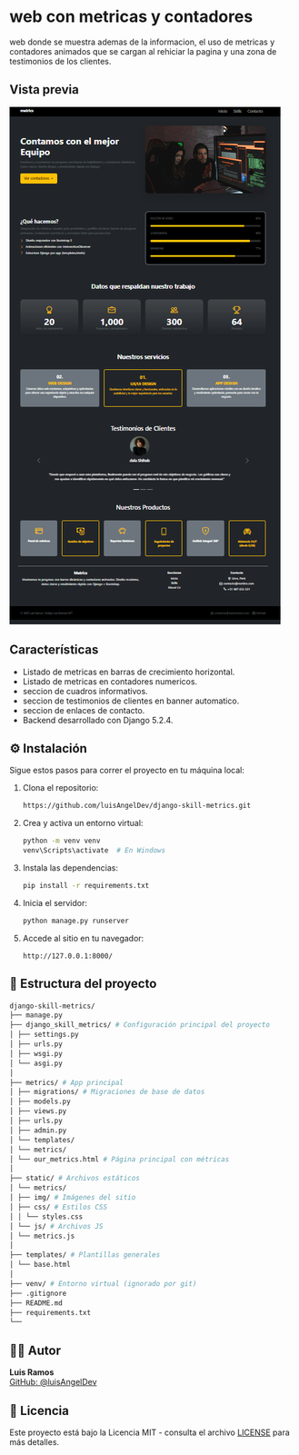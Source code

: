 # web con metricas y contadores

web donde se muestra ademas de la informacion, el uso de metricas y contadores animados que se cargan al rehiciar la pagina y una zona de testimonios de los clientes.

## Vista previa
![Vista previa](screenshots/metricasPage.PNG)

## Características

- Listado de metricas en barras de crecimiento horizontal.
- Listado de metricas en contadores numericos.
- seccion de cuadros informativos.
- seccion de testimonios de clientes en banner automatico.
- seccion de enlaces de contacto.
- Backend desarrollado con Django 5.2.4.


## ⚙️ Instalación

Sigue estos pasos para correr el proyecto en tu máquina local:

1. Clona el repositorio:
   ```bash
   https://github.com/luisAngelDev/django-skill-metrics.git
   
   ```

2. Crea y activa un entorno virtual:
   ```bash
   python -m venv venv
   venv\Scripts\activate  # En Windows
   ```

3. Instala las dependencias:
   ```bash
   pip install -r requirements.txt
   ```

4. Inicia el servidor:
   ```bash
   python manage.py runserver
   ```

5. Accede al sitio en tu navegador:
   ```
   http://127.0.0.1:8000/
   ```

## 📂 Estructura del proyecto
```bash
django-skill-metrics/
├── manage.py
├── django_skill_metrics/ # Configuración principal del proyecto
│ ├── settings.py
│ ├── urls.py
│ ├── wsgi.py
│ └── asgi.py
│
├── metrics/ # App principal
│ ├── migrations/ # Migraciones de base de datos
│ ├── models.py
│ ├── views.py
│ ├── urls.py
│ ├── admin.py
│ └── templates/
│ └── metrics/
│ └── our_metrics.html # Página principal con métricas
│
├── static/ # Archivos estáticos
│ └── metrics/
│ ├── img/ # Imágenes del sitio
│ ├── css/ # Estilos CSS
│ │ └── styles.css
│ └── js/ # Archivos JS
│ └── metrics.js
│
├── templates/ # Plantillas generales
│ └── base.html
│
├── venv/ # Entorno virtual (ignorado por git)
├── .gitignore
├── README.md
├── requirements.txt
└── 
```

## 👨‍💻 Autor

**Luis Ramos**  
[GitHub: @luisAngelDev](https://github.com/luisAngelDev) 

## 📄 Licencia
Este proyecto está bajo la Licencia MIT - consulta el archivo [LICENSE](./LICENSE) para más detalles.
